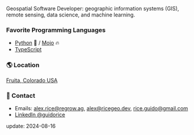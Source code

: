 Geospatial Software Developer: geographic information systems (GIS), remote sensing, data science, and machine learning.

### Favorite Programming Languages

* [Python](https://python.org) :snake: / [Mojo](https://www.modular.com/mojo) :fire: 
* [TypeScript](https://www.typescriptlang.org)

### :earth_americas: Location 

 [Fruita, Colorado USA](https://www.openstreetmap.org/#map=8/38.974/-108.680)

### :wave: Contact

* Emails: [alex.rice@regrow.ag](mailto:alex.rice@regrow.ag), [alex@ricegeo.dev](mailto:alex@ricegeo.dev), [rice.guido@gmail.com](mailto:rice.guido@gmail.com)
* [LinkedIn @guidorice](https://www.linkedin.com/in/guidorice/)

update: 2024-08-16

